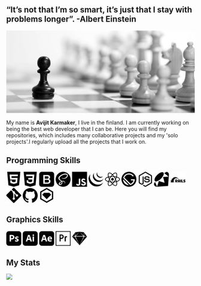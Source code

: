 ## “It’s not that I’m so smart, it’s just that I stay with problems longer”. -Albert Einstein

<img src="images/ngu-1.jpg">

My name is <b> Avijit Karmaker</b>, I live in the finland. I am currently working on being the best web developer that I can be. Here you will find my repositories, which includes many collaborative projects and my 'solo projects'.I regularly upload all the projects that I work on.  

## Programming Skills
<div>
<img src="images/html5.svg"  title="HTML" height=40>
<img src="images/css3.svg" title="Css" height=40>
<img src="images/bootstrap.svg" title="Bootstrap" height=40>
<img src="images/sass.svg" title="Sass" height=40>
<img src="images/javascript.svg" title="javascript" height=40>
<img src="images/jquery.svg" title="jquery" height=40>
<img src="images/react.svg" title="react" height=40>
<img src="images/gatsby.svg" title="gatsby" height=40>
<img src="images/node-dot-js.svg" title="node" height=40>
<img src="images/ruby.svg" title="ruby" height=40>
<img src="images/rubyonrails.svg" title="rails" height=40>
<img src="images/git.svg" title="git" height=40>
<img src="images/github.svg" title="github" height=40>
<img src="images/rubygems.svg" title="rubygems" height=40>
</div>

## Graphics Skills
<div>
<img src="images/adobephotoshop.svg"  title="photoshop" height=40>
<img src="images/adobeillustrator.svg" title="illustrator" height=40>
<img src="images/adobeaftereffects.svg" title="after effect" height=40>
<img src="images/adobepremierepro.svg" title="premiere pro" height=40>
<img src="images/sketch.svg" title="sketch" height=40>
</div>

## My Stats
 <img src="https://github-readme-stats.vercel.app/api?username=ajkacca457&count_private=true&show_icons=true&theme=dracula">

